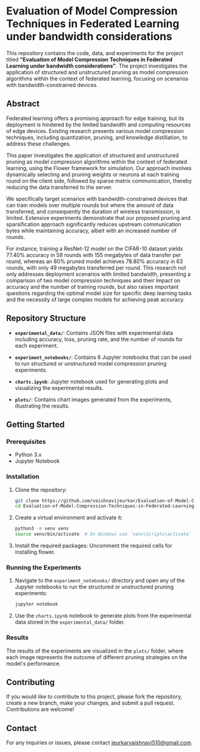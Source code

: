 # **Evaluation of Model Compression Techniques in Federated Learning under bandwidth considerations**

This repository contains the code, data, and experiments for the project titled **"Evaluation of Model Compression Techniques in Federated Learning under bandwidth considerations"**. The project investigates the application of structured and unstructured pruning as model compression algorithms within the context of federated learning, focusing on scenarios with bandwidth-constrained devices.

## **Abstract**

Federated learning offers a promising approach for edge training, but its deployment is hindered by the limited bandwidth and computing resources of edge devices. Existing research presents various model compression techniques, including quantization, pruning, and knowledge distillation, to address these challenges.

This paper investigates the application of structured and unstructured pruning as model compression algorithms within the context of federated learning, using the Flower framework for simulation. Our approach involves dynamically selecting and pruning weights or neurons at each training round on the client side, followed by sparse matrix communication, thereby reducing the data transferred to the server.

We specifically target scenarios with bandwidth-constrained devices that can train models over multiple rounds but where the amount of data transferred, and consequently the duration of wireless transmission, is limited. Extensive experiments demonstrate that our proposed pruning and sparsification approach significantly reduces upstream communication bytes while maintaining accuracy, albeit with an increased number of rounds.

For instance, training a ResNet-12 model on the CIFAR-10 dataset yields 77.40% accuracy in 58 rounds with 155 megabytes of data transfer per round, whereas an 80% pruned model achieves 78.80% accuracy in 63 rounds, with only 49 megabytes transferred per round. This research not only addresses deployment scenarios with limited bandwidth, presenting a comparison of two model compression techniques and their impact on accuracy and the number of training rounds, but also raises important questions regarding the optimal model size for specific deep learning tasks and the necessity of large complex models for achieving peak accuracy.

## **Repository Structure**

- **`experimental_data/`**: Contains JSON files with experimental data including accuracy, loss, pruning rate, and the number of rounds for each experiment.
  
- **`experiment_notebooks/`**: Contains 6 Jupyter notebooks that can be used to run structured or unstructured model compression pruning experiments.

- **`charts.ipynb`**: Jupyter notebook used for generating plots and visualizing the experimental results.

- **`plots/`**: Contains chart images generated from the experiments, illustrating the results.

## **Getting Started**

### **Prerequisites**

- Python 3.x
- Jupyter Notebook

### **Installation**

1. Clone the repository:
    ```bash
    git clone https://github.com/vaishnavijeurkar/Evaluation-of-Model-Compression-Techniques-in-Federated-Learning-.git
    cd Evaluation-of-Model-Compression-Techniques-in-Federated-Learning-
    ```

2. Create a virtual environment and activate it:
    ```bash
    python3 -m venv venv
    source venv/bin/activate  # On Windows use `venv\Scripts\activate`
    ```

3. Install the required packages:
    Uncomment the required cells for installing flower.

### **Running the Experiments**

1. Navigate to the `experiment_notebooks/` directory and open any of the Jupyter notebooks to run the structured or unstructured pruning experiments:
    ```bash
    jupyter notebook
    ```

2. Use the `charts.ipynb` notebook to generate plots from the experimental data stored in the `experimental_data/` folder.

### **Results**

The results of the experiments are visualized in the `plots/` folder, where each image represents the outcome of different pruning strategies on the model's performance.

## **Contributing**

If you would like to contribute to this project, please fork the repository, create a new branch, make your changes, and submit a pull request. Contributions are welcome!


## **Contact**

For any inquiries or issues, please contact [jeurkarvaishnavi510@gmail.com](jeurkarvaishnavi510@gmail.com).
